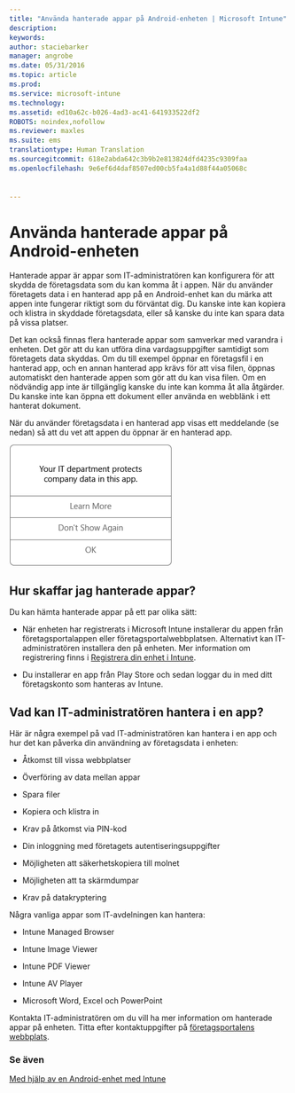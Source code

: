 ```yaml
---
title: "Använda hanterade appar på Android-enheten | Microsoft Intune"
description: 
keywords: 
author: staciebarker
manager: angrobe
ms.date: 05/31/2016
ms.topic: article
ms.prod: 
ms.service: microsoft-intune
ms.technology: 
ms.assetid: ed10a62c-b026-4ad3-ac41-641933522df2
ROBOTS: noindex,nofollow
ms.reviewer: maxles
ms.suite: ems
translationtype: Human Translation
ms.sourcegitcommit: 618e2abda642c3b9b2e813824dfd4235c9309faa
ms.openlocfilehash: 9e6ef6d4daf8507ed00cb5fa4a1d88f44a05068c


---
```



# Använda hanterade appar på Android-enheten

Hanterade appar är appar som IT-administratören kan konfigurera för att skydda de företagsdata som du kan komma åt i appen. När du använder företagets data i en hanterad app på en Android-enhet kan du märka att appen inte fungerar riktigt som du förväntat dig. Du kanske inte kan kopiera och klistra in skyddade företagsdata, eller så kanske du inte kan spara data på vissa platser.

Det kan också finnas flera hanterade appar som samverkar med varandra i enheten. Det gör att du kan utföra dina vardagsuppgifter samtidigt som företagets data skyddas. Om du till exempel öppnar en företagsfil i en hanterad app, och en annan hanterad app krävs för att visa filen, öppnas automatiskt den hanterade appen som gör att du kan visa filen. Om en nödvändig app inte är tillgänglig kanske du inte kan komma åt alla åtgärder. Du kanske inte kan öppna ett dokument eller använda en webblänk i ett hanterat dokument.

När du använder företagsdata i en hanterad app visas ett meddelande (se nedan) så att du vet att appen du öppnar är en hanterad app.

![open-managed-apps-message](./media/managed-apps-message.png)

## Hur skaffar jag hanterade appar?
Du kan hämta hanterade appar på ett par olika sätt:

-   När enheten har registrerats i Microsoft Intune installerar du appen från företagsportalappen eller företagsportalwebbplatsen. Alternativt kan IT-administratören installera den på enheten. Mer information om registrering finns i [Registrera din enhet i Intune](enroll-your-device-in-Intune-android.md).

-   Du installerar en app från Play Store och sedan loggar du in med ditt företagskonto som hanteras av Intune.

## Vad kan IT-administratören hantera i en app?
Här är några exempel på vad IT-administratören kan hantera i en app och hur det kan påverka din användning av företagsdata i enheten:

-   Åtkomst till vissa webbplatser

-   Överföring av data mellan appar

-   Spara filer

-   Kopiera och klistra in

-   Krav på åtkomst via PIN-kod

-   Din inloggning med företagets autentiseringsuppgifter

-   Möjligheten att säkerhetskopiera till molnet

-   Möjligheten att ta skärmdumpar

-   Krav på datakryptering

Några vanliga appar som IT-avdelningen kan hantera:

-   Intune Managed Browser

-   Intune Image Viewer

-   Intune PDF Viewer

-   Intune AV Player

-   Microsoft Word, Excel och PowerPoint

Kontakta IT-administratören om du vill ha mer information om hanterade appar på enheten. Titta efter kontaktuppgifter på [företagsportalens webbplats](http://portal.manage.microsoft.com).


### Se även
[Med hjälp av en Android-enhet med Intune](using-your-android-device-with-intune.md)



<!--HONumber=Jul16_HO4-->


